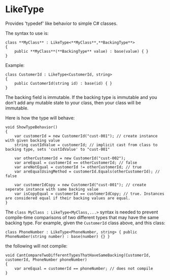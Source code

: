 # LikeType

Provides 'typedef' like behavior to simple C# classes.

The syntax to use is:

    class **MyClass** : LikeType<**MyClass**,**BackingType**>
    {
        public **MyClass**(**BackingType** value) : base(value) { }
    }

Example:

    class CustomerId : LikeType<CustomerId, string>
    {
        public CustomerId(string id) : base(id) { }
    }

The backing field is immutable. If the backing type is immutable and you don't add any mutable state to your class, then your class will be immutable.
    
Here is how the type will behave:

    void ShowTypeBehavior()
    {
        var customerId = new CustomerId("cust-001"); // create instance with given backing value
        string custIdValue = customerId; // implicit cast from class to backing type, sets 'custIdValue' to "cust-001"
        
        var otherCustomerId = new CustomerId("cust-002");
        var areEqual = customerId == otherCustomerId; // false
        var areNotEqual = customerId != otherCustomerId; // true
        var areEqualUsingMethod = customerId.Equals(otherCustomerId); // false
        
        var customerIdCopy = new CustomerId("cust-001"); // create seperate instance with same backing value
        var isCopyEqual = customerId == customerIdCopy; // true. Instances are considered equal if their backing values are equal.
    }


The `class MyClass : LikeType<MyClass,...>` syntax is needed to prevent compile-time comparisons of two different types that may have the same backing type. For example, given the `CustomerId` class above, and this class:

    class PhoneNumber : LikeType<PhoneNumber, string> { public PhoneNumber(string number) : base(number) {} }
    
the following will not compile:

    void CantCompareTwoDifferentTypesThatHaveSameBacking(CustomerId, customerId, PhoneNumber phoneNumber)
    {
        var areEqual = customerId == phoneNumber; // does not compile
    }